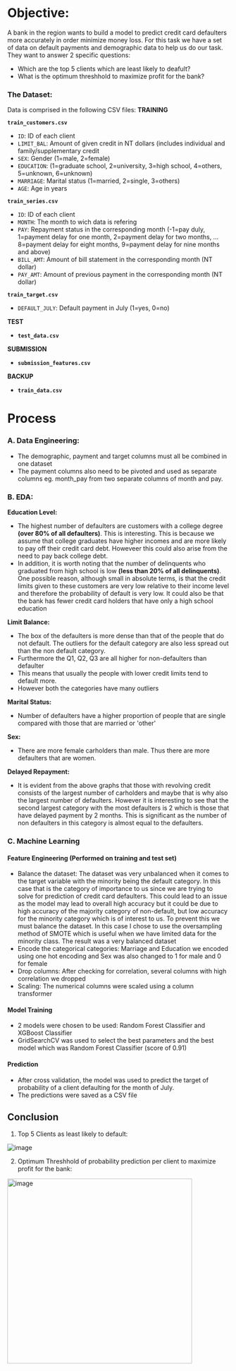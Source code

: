 # Objective:
A bank in the region wants to build a model to predict credit card defaulters more accurately in order minimize money loss. For this task we have a set of data on default payments and demographic data to help us do our task. They want to answer 2 specific questions:
- Which are the top 5 clients which are least likely to deafult?
- What is the optimum threshhold to maximize profit for the bank?

### The Dataset:
Data is comprised in the following CSV files:
**TRAINING**

**`train_customers.csv`**
 - `ID`: ID of each client
 - `LIMIT_BAL`: Amount of given credit in NT dollars (includes individual and family/supplementary credit
 - `SEX`: Gender (1=male, 2=female)
 - `EDUCATION`: (1=graduate school, 2=university, 3=high school, 4=others, 5=unknown, 6=unknown)
 - `MARRIAGE`: Marital status (1=married, 2=single, 3=others)
 - `AGE`: Age in years
 
**`train_series.csv`**
 - `ID`: ID of each client
 - `MONTH`: The month to wich data is refering
 - `PAY`: Repayment status in the corresponding month (-1=pay duly, 1=payment delay for one month, 2=payment delay for two months, … 8=payment delay for eight months, 9=payment delay for nine months and above)
 - `BILL_AMT`: Amount of bill statement in the corresponding month (NT dollar)
 - `PAY_AMT`: Amount of previous payment in the corresponding month (NT dollar)
 
**`train_target.csv`**
 - `DEFAULT_JULY`: Default payment in July (1=yes, 0=no)
 
 
**TEST**
 - **`test_data.csv`**
 
**SUBMISSION**
 - **`submission_features.csv`**
 
**BACKUP**
 - **`train_data.csv`**

# Process

### A. Data Engineering:
- The demographic, payment and target columns must all be combined in one dataset
- The payment columns also need to be pivoted and used as separate columns eg. month_pay from two separate columns of month and pay.

### B. EDA:
**Education Level:**
- The highest number of defaulters are customers with a college degree **(over 80% of all defaulters)**. This is interesting. This is because we assume that college graduates have higher incomes and are more likely to pay off their credit card debt. Howeveer this could also arise from the need to pay back college debt.
 - In addition, it is worth noting that the number of delinquents who graduated from high school is low **(less than 20% of all delinquents)**. One possible reason, although small in absolute terms, is that the credit limits given to these customers are very low relative to their income level and therefore the probability of default is very low. It could also be that the bank has fewer credit card holders that have only a high school education

**Limit Balance:**
- The box of the defaulters is more dense than that of the people that do not default. The outliers for the default category are also less spread out than the non default category. 
- Furthermore the Q1, Q2, Q3 are all higher for non-defaulters than defaulter
- This means that usually the people with lower credit limits tend to default more. 
- However both the categories have many outliers

**Marital Status:**
- Number of defaulters have a higher proportion of people that are single compared with those that are married or 'other'

**Sex:**
- There are more female carholders than male. Thus there are more defaulters that are women.

**Delayed Repayment:**
- It is evident from the above graphs that those with revolving credit consists of the largest number of carholders and maybe that is why also the largest number of defaulters. However it is interesting to see that the second largest category with the most defaulters is 2 which is those that have delayed payment by 2 months. This is significant as the number of non defaulters in this category is almost equal to the defaulters.

### C. Machine Learning
#### Feature Engineering (Performed on training and test set)
- Balance the dataset: The dataset was very unbalanced when it comes to the target variable with the minority being the default category. In this case that is the category of importance to us since we are trying to solve for prediction of credit card defaulters. This could lead to an issue as the model may lead to overall high accuracy but it could be due to high accuracy of the majority category of non-default, but low accuracy for the minority category which is of interest to us. To prevent this we must balance the dataset. In this case I chose to use the oversampling method of SMOTE which is useful when we have limited data for the minority class. The result was a very balanced dataset
- Encode the categorical categories: Marriage and Education we encoded using one hot encoding and Sex was also changed to 1 for male and 0 for female
- Drop columns: After checking for correlation, several columns with high correlation we dropped
- Scaling: The numerical columns were scaled using a column transformer
  
#### Model Training
- 2 models were chosen to be used: Random Forest Classifier and XGBoost Classifier
- GridSearchCV was used to select the best parameters and the best model which was Random Forest Classifier (score of 0.91)

#### Prediction
- After cross validation, the model was used to predict the target of probability of a client defaulting for the month of July.
- The predictions were saved as a CSV file  

## Conclusion
1. Top 5 Clients as least likely to default:

![image](https://github.com/user-attachments/assets/e89af3bf-9375-44f5-a5bb-a0434b7399e4)


2. Optimum Threshhold of probability prediction per client to maximize profit for the bank:

<img width="419" alt="image" src="https://github.com/user-attachments/assets/d9fa112f-0878-4654-9f8d-3db685521981">



